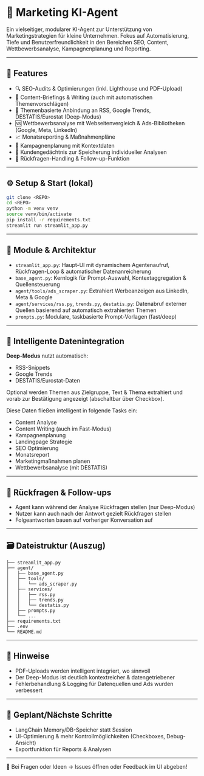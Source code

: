 # 🧠 Marketing KI-Agent

Ein vielseitiger, modularer KI-Agent zur Unterstützung von Marketingstrategien für kleine Unternehmen. Fokus auf Automatisierung, Tiefe und Benutzerfreundlichkeit in den Bereichen SEO, Content, Wettbewerbsanalyse, Kampagnenplanung und Reporting.

---

## 🚀 Features

- 🔍 SEO-Audits & Optimierungen (inkl. Lighthouse und PDF-Upload)
- 🧠 Content-Briefings & Writing (auch mit automatischen Themenvorschlägen)
- 📡 Themenbasierte Anbindung an RSS, Google Trends, DESTATIS/Eurostat (Deep-Modus)
- 🆚 Wettbewerbsanalyse mit Webseitenvergleich & Ads-Bibliotheken (Google, Meta, LinkedIn)
- 📈 Monatsreporting & Maßnahmenpläne
- 🎯 Kampagnenplanung mit Kontextdaten
- 💾 Kundengedächtnis zur Speicherung individueller Analysen
- 💬 Rückfragen-Handling & Follow-up-Funktion

---

## ⚙️ Setup & Start (lokal)

```bash
git clone <REPO>
cd <REPO>
python -m venv venv
source venv/bin/activate
pip install -r requirements.txt
streamlit run streamlit_app.py
```

---

## 🧩 Module & Architektur

- `streamlit_app.py`: Haupt-UI mit dynamischem Agentenaufruf, Rückfragen-Loop & automatischer Datenanreicherung
- `base_agent.py`: Kernlogik für Prompt-Auswahl, Kontextaggregation & Quellensteuerung
- `agent/tools/ads_scraper.py`: Extrahiert Werbeanzeigen aus LinkedIn, Meta & Google
- `agent/services/rss.py`, `trends.py`, `destatis.py`: Datenabruf externer Quellen basierend auf automatisch extrahierten Themen
- `prompts.py`: Modulare, taskbasierte Prompt-Vorlagen (fast/deep)

---

## 🧠 Intelligente Datenintegration

**Deep-Modus** nutzt automatisch:
- RSS-Snippets
- Google Trends
- DESTATIS/Eurostat-Daten

Optional werden Themen aus Zielgruppe, Text & Thema extrahiert und vorab zur Bestätigung angezeigt (abschaltbar über Checkbox).

Diese Daten fließen intelligent in folgende Tasks ein:
- Content Analyse
- Content Writing (auch im Fast-Modus)
- Kampagnenplanung
- Landingpage Strategie
- SEO Optimierung
- Monatsreport
- Marketingmaßnahmen planen
- Wettbewerbsanalyse (mit DESTATIS)

---

## 💬 Rückfragen & Follow-ups

- Agent kann während der Analyse Rückfragen stellen (nur Deep-Modus)
- Nutzer kann auch nach der Antwort gezielt Rückfragen stellen
- Folgeantworten bauen auf vorheriger Konversation auf

---

## 🗃 Dateistruktur (Auszug)

```
├── streamlit_app.py
├── agent/
│   ├── base_agent.py
│   ├── tools/
│   │   └── ads_scraper.py
│   ├── services/
│   │   ├── rss.py
│   │   ├── trends.py
│   │   └── destatis.py
│   ├── prompts.py
│   └── ...
├── requirements.txt
├── .env
└── README.md
```

---

## 📌 Hinweise

- PDF-Uploads werden intelligent integriert, wo sinnvoll
- Der Deep-Modus ist deutlich kontextreicher & datengetriebener
- Fehlerbehandlung & Logging für Datenquellen und Ads wurden verbessert

---

## 🧪 Geplant/Nächste Schritte

- LangChain Memory/DB-Speicher statt Session
- UI-Optimierung & mehr Kontrollmöglichkeiten (Checkboxes, Debug-Ansicht)
- Exportfunktion für Reports & Analysen

---

📣 Bei Fragen oder Ideen → Issues öffnen oder Feedback im UI abgeben!
